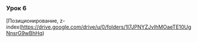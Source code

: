 ### Урок 6
[Позиционирование, z-index(https://drive.google.com/drive/u/0/folders/1l7JPNYZJvIhMOaeTE10UgNnsrG9wBhHq)

